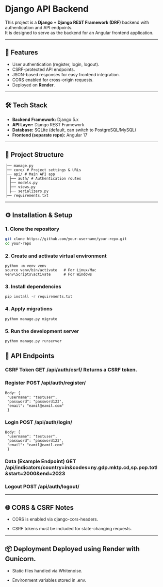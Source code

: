 # Django API Backend

This project is a **Django + Django REST Framework (DRF)** backend with authentication and API endpoints.  
It is designed to serve as the backend for an Angular frontend application.

---

## 🚀 Features
- User authentication (register, login, logout).
- CSRF-protected API endpoints.
- JSON-based responses for easy frontend integration.
- CORS enabled for cross-origin requests.
- Deployed on **Render**.

---

## 🛠 Tech Stack
- **Backend Framework:** Django 5.x  
- **API Layer:** Django REST Framework  
- **Database:** SQLite (default, can switch to PostgreSQL/MySQL)  
- **Frontend (separate repo):** Angular 17  

---

## 📂 Project Structure
```core/
│── manage.py
│── core/ # Project settings & URLs
│── api/ # Main API app
│ ├── auth/ # Authentication routes
│ ├── models.py
│ ├── views.py
│ ├── serializers.py
│── requirements.txt
```
---

## ⚙️ Installation & Setup

### 1. Clone the repository
```bash
git clone https://github.com/your-username/your-repo.git
cd your-repo
```
### 2. Create and activate virtual environment
``` 
python -m venv venv
source venv/bin/activate   # For Linux/Mac
venv\Scripts\activate      # For Windows
```
### 3. Install dependencies
```
pip install -r requirements.txt
```
### 4. Apply migrations
```
python manage.py migrate
```
### 5. Run the development server
```
python manage.py runserver
```
## 🔑 API Endpoints
### CSRF Token GET /api/auth/csrf/ Returns a CSRF token.

### Register POST /api/auth/register/
```
Body: { 
 "username": "testuser",
 "password": "password123",
 "email": "eamil@eamil.com"
 }
```

### Login POST /api/auth/login/
```
Body: { 
 "username": "testuser",
 "password": "password123",
 "email": "eamil@eamil.com"
 }
```
### Data (Example Endpoint) GET /api/indicators/country=in&codes=ny.gdp.mktp.cd,sp.pop.totl&start=2000&end=2023

### Logout POST /api/auth/logout/
---
## 🌐 CORS & CSRF Notes

- CORS is enabled via django-cors-headers.

- CSRF tokens must be included for state-changing requests.
---

## 📦 Deployment Deployed using Render with Gunicorn.

- Static files handled via Whitenoise.

- Environment variables stored in .env.
